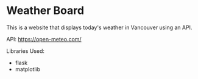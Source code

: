 
# Weather Board

This is a website that displays today's weather in Vancouver using an API.

API: https://open-meteo.com/

Libraries Used:
- flask
- matplotlib